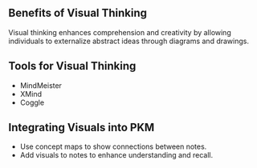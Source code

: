 ## Benefits of Visual Thinking
Visual thinking enhances comprehension and creativity by allowing individuals to externalize abstract ideas through diagrams and drawings.

## Tools for Visual Thinking
- MindMeister
- XMind
- Coggle

## Integrating Visuals into PKM
- Use concept maps to show connections between notes.
- Add visuals to notes to enhance understanding and recall.



